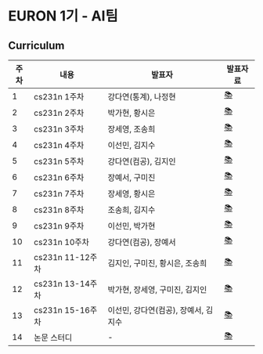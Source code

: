# EURON 1기 - AI팀


## Curriculum

| 주차 | 내용             | 발표자                               | 발표자료 |
| ---- | ---------------- | ------------------------------------ | -------- |
| 1    | cs231n 1주차     | 강다연(통계), 나정현                 | [📚]()    |
| 2    | cs231n 2주차     | 박가현, 황시은                       | [📚]()    |
| 3    | cs231n 3주차     | 장세영, 조송희                       | [📚]()    |
| 4    | cs231n 4주차     | 이선민, 김지수                       | [📚]()    |
| 5    | cs231n 5주차     | 강다연(컴공), 김지인                 | [📚]()    |
| 6    | cs231n 6주차     | 장예서, 구미진                       | [📚]()    |
| 7    | cs231n 7주차     | 장세영, 황시은                       | [📚]()    |
| 8    | cs231n 8주차     | 조송희, 김지수                       | [📚]()    |
| 9    | cs231n 9주차     | 이선민, 박가현                       | [📚]()    |
| 10   | cs231n 10주차    | 강다연(컴공), 장예서                 | [📚]()    |
| 11   | cs231n 11-12주차 | 김지인, 구미진, 황시은, 조송희       | [📚]()    |
| 12   | cs231n 13-14주차 | 박가현, 장세영, 구미진, 김지인       | [📚]()    |
| 13   | cs231n 15-16주차 | 이선민, 강다연(컴공), 장예서, 김지수 | [📚]()    |
| 14   | 논문 스터디      | -                                    | [📚]()    |

